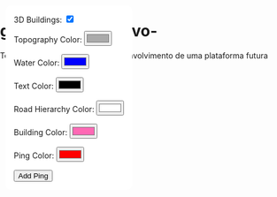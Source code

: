 # geoMapa-interativo-
Teste de mapa interativo para desenvolvimento de uma plataforma futura
<!DOCTYPE html>
<html lang="en">
<head>
    <meta charset="UTF-8">
    <meta name="viewport" content="width=device-width, initial-scale=1.0">
    <title>Highly Interactive 3D Map</title>
    <script src="https://api.mapbox.com/mapbox-gl-js/v2.4.1/mapbox-gl.js"></script>
    <link href="https://api.mapbox.com/mapbox-gl-js/v2.4.1/mapbox-gl.css" rel="stylesheet" />
    <style>
        body { margin: 0; padding: 0; }
        #map { position: absolute; top: 0; bottom: 0; width: 100%; }
        #controls { position: absolute; top: 10px; left: 10px; z-index: 1; background-color: white; padding: 15px; border-radius: 10px; max-width: 300px; }
        #controls label { display: block; margin-bottom: 5px; }
        #controls input { margin-bottom: 10px; }
        #toggle3D { margin-bottom: 20px; }
    </style>
</head>
<body>
    <div id="map"></div>
    <div id="controls">
        <label for="toggle3D">3D Buildings: <input type="checkbox" id="toggle3D" checked></label>
        <label for="topographyColor">Topography Color: <input type="color" id="topographyColor" value="#aaaaaa"></label>
        <label for="waterColor">Water Color: <input type="color" id="waterColor" value="#0000ff"></label>
        <label for="textColor">Text Color: <input type="color" id="textColor" value="#000000"></label>
        <label for="roadColor">Road Hierarchy Color: <input type="color" id="roadColor" value="#ffffff"></label>
        <label for="buildingColor">Building Color: <input type="color" id="buildingColor" value="#ff69b4"></label>
        <label for="pingColor">Ping Color: <input type="color" id="pingColor" value="#ff0000"></label>
        <button id="addPing">Add Ping</button>
    </div>
    <script>
        mapboxgl.accessToken = 'pk.eyJ1IjoiYXJxamhvbnlsaXJhIiwiYSI6ImNtMDVtM3plYzBkeDcybG9oMmt1cHdrNWsifQ.1zZtn2H7Z9omfLIdqXykNw';

        // Inicializando o mapa
        const map = new mapboxgl.Map({
            container: 'map',
            style: 'mapbox://styles/mapbox/streets-v11',
            center: [-49.2469, -26.4245],
            zoom: 15,
            pitch: 60, 
            bearing: -17.6
        });

        map.on('load', function () {
            // Configuração inicial das camadas em 3D
            map.addLayer({
                'id': '3d-buildings',
                'source': 'composite',
                'source-layer': 'building',
                'filter': ['==', 'extrude', 'true'],
                'type': 'fill-extrusion',
                'minzoom': 15,
                'paint': {
                    'fill-extrusion-color': '#ff69b4',
                    'fill-extrusion-height': [
                        'interpolate', ['linear'], ['zoom'],
                        15, 0,
                        15.05, ['get', 'height']
                    ],
                    'fill-extrusion-base': [
                        'interpolate', ['linear'], ['zoom'],
                        15, 0,
                        15.05, ['get', 'min_height']
                    ],
                    'fill-extrusion-opacity': 0.9
                }
            });

            // Configuração de topografia 3D
            map.addSource('mapbox-dem', {
                'type': 'raster-dem',
                'url': 'mapbox://mapbox.mapbox-terrain-dem-v1',
                'tileSize': 512,
                'maxzoom': 14
            });
            map.setTerrain({ 'source': 'mapbox-dem', 'exaggeration': 1.5 });

            // Adiciona camada de sombras no terreno para realismo
            map.addLayer({
                'id': 'terrain-shadow',
                'source': 'mapbox-dem',
                'type': 'hillshade'
            });

            // Controles para personalização
            document.getElementById('topographyColor').addEventListener('input', function(e) {
                const color = e.target.value;
                map.setPaintProperty('hillshade', 'hillshade-highlight-color', color);
            });

            document.getElementById('waterColor').addEventListener('input', function(e) {
                const color = e.target.value;
                map.setPaintProperty('water', 'fill-color', color);
            });

            document.getElementById('textColor').addEventListener('input', function(e) {
                const color = e.target.value;
                map.setPaintProperty('road-label', 'text-color', color);
                map.setPaintProperty('place-label', 'text-color', color);
            });

            document.getElementById('roadColor').addEventListener('input', function(e) {
                const color = e.target.value;
                map.setPaintProperty('road-primary', 'line-color', color);
                map.setPaintProperty('road-secondary', 'line-color', color);
                map.setPaintProperty('road-tertiary', 'line-color', color);
            });

            document.getElementById('buildingColor').addEventListener('input', function(e) {
                const color = e.target.value;
                map.setPaintProperty('3d-buildings', 'fill-extrusion-color', color);
            });

            // Controle para ligar/desligar visualização 3D
            document.getElementById('toggle3D').addEventListener('change', function(e) {
                const visibility = e.target.checked ? 'visible' : 'none';
                map.setLayoutProperty('3d-buildings', 'visibility', visibility);
                map.setTerrain({ 'source': e.target.checked ? 'mapbox-dem' : null });
            });

            // Adicionar pings interativos com personalização
            let pingCounter = 0;
            document.getElementById('addPing').addEventListener('click', function() {
                const pingColor = document.getElementById('pingColor').value;
                const description = prompt("Enter a description for this ping:");
                const coordinates = map.getCenter(); // Usa o centro do mapa como localização padrão do ping
                const marker = new mapboxgl.Marker({ color: pingColor, draggable: true })
                    .setLngLat(coordinates)
                    .setPopup(new mapboxgl.Popup().setHTML(`<h3>Ping #${++pingCounter}</h3><p>${description}</p>`))
                    .addTo(map);

                // Atualizar a posição do ping quando ele for movido
                marker.on('dragend', function() {
                    const lngLat = marker.getLngLat();
                    marker.setPopup(new mapboxgl.Popup().setHTML(`<h3>Ping #${pingCounter}</h3><p>${description}</p><p>New Position: ${lngLat.lng}, ${lngLat.lat}</p>`));
                });
            });
        });
    </script>
</body>
</html>
